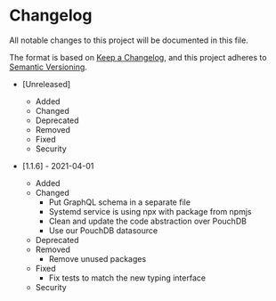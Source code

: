 # Changelog

All notable changes to this project will be documented in this file.

The format is based on [Keep a Changelog](https://keepachangelog.com/en/1.0.0/),
and this project adheres to [Semantic Versioning](https://semver.org/spec/v2.0.0.html).

- [Unreleased]

  - Added
  - Changed
  - Deprecated
  - Removed
  - Fixed
  - Security

- [1.1.6] - 2021-04-01
  - Added
  - Changed
    - Put GraphQL schema in a separate file
    - Systemd service is using npx with package from npmjs
    - Clean and update the code abstraction over PouchDB
    - Use our PouchDB datasource
  - Deprecated
  - Removed
    - Remove unused packages
  - Fixed
    - Fix tests to match the new typing interface
  - Security
